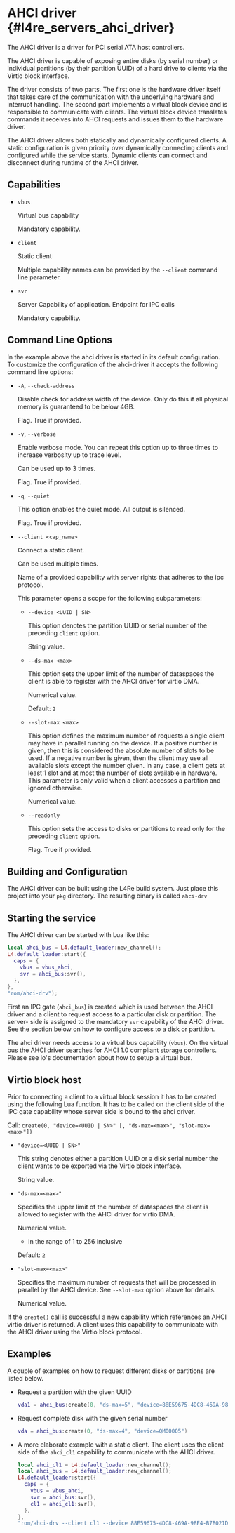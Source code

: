 # AHCI driver {#l4re_servers_ahci_driver}

[comment]: # (This is a generated file. Do not change it.)
[comment]: # (Instead, change capdb.yml.)

The AHCI driver is a driver for PCI serial ATA host controllers.

The AHCI driver is capable of exposing entire disks (by serial number) or
individual partitions (by their partition UUID) of a hard drive to clients via
the Virtio block interface.

The driver consists of two parts. The first one is the hardware driver itself
that takes care of the communication with the underlying hardware and interrupt
handling. The second part implements a virtual block device and is responsible
to communicate with clients. The virtual block device translates commands it
receives into AHCI requests and issues them to the hardware driver.

The AHCI driver allows both statically and dynamically configured clients. A
static configuration is given priority over dynamically connecting clients and
configured while the service starts. Dynamic clients can connect and disconnect
during runtime of the AHCI driver.


## Capabilities

* `vbus`

  Virtual bus capability

  Mandatory capability.

* `client`

  Static client

  Multiple capability names can be provided by the `--client` command line
  parameter.

* `svr`

  Server Capability of application. Endpoint for IPC calls

  Mandatory capability.


## Command Line Options

In the example above the ahci driver is started in its default configuration. To
customize the configuration of the ahci-driver it accepts the following command
line options:

* `-A`, `--check-address`

  Disable check for address width of the device. Only do this if all physical
  memory is guaranteed to be below 4GB.

  Flag. True if provided.

* `-v`, `--verbose`

  Enable verbose mode. You can repeat this option up to three times to increase
  verbosity up to trace level.

  Can be used up to 3 times.

  Flag. True if provided.

* `-q`, `--quiet`

  This option enables the quiet mode. All output is silenced.

  Flag. True if provided.

* `--client <cap_name>`

  Connect a static client.

  Can be used multiple times.

  Name of a provided capability with server rights that adheres to the ipc
  protocol.

  This parameter opens a scope for the following subparameters:

  * `--device <UUID | SN>`

    This option denotes the partition UUID or serial number of the preceding
    `client` option.

    String value.

  * `--ds-max <max>`

    This option sets the upper limit of the number of dataspaces the client is
    able to register with the AHCI driver for virtio DMA.

    Numerical value.

    Default: `2`

  * `--slot-max <max>`

    This option defines the maximum number of requests a single client may have
    in parallel running on the device. If a positive number is given, then this
    is considered the absolute number of slots to be used. If a negative number
    is given, then the client may use all available slots except the number
    given. In any case, a client gets at least 1 slot and at most the number of
    slots available in hardware. This parameter is only valid when a client
    accesses a partition and ignored otherwise.

    Numerical value.

  * `--readonly`

    This option sets the access to disks or partitions to read only for the
    preceding `client` option.

    Flag. True if provided.

## Building and Configuration

The AHCI driver can be built using the L4Re build system. Just place this
project into your `pkg` directory. The resulting binary is called `ahci-drv`

## Starting the service

The AHCI driver can be started with Lua like this:

```lua
local ahci_bus = L4.default_loader:new_channel();
L4.default_loader:start({
  caps = {
    vbus = vbus_ahci,
    svr = ahci_bus:svr(),
  },
},
"rom/ahci-drv");
```

First an IPC gate (`ahci_bus`) is created which is used between the AHCI driver
and a client to request access to a particular disk or partition. The server-
side is assigned to the mandatory `svr` capability of the AHCI driver. See the
section below on how to configure access to a disk or partition.

The ahci driver needs access to a virtual bus capability (`vbus`). On the
virtual bus the AHCI driver searches for AHCI 1.0 compliant storage controllers.
Please see io's documentation about how to setup a virtual bus.

## Virtio block host

Prior to connecting a client to a virtual block session it has to be created
using the following Lua function. It has to be called on the client side of the
IPC gate capability whose server side is bound to the ahci driver.

Call:   `create(0, "device=<UUID | SN>" [, "ds-max=<max>", "slot-max=<max>"])`

* `"device=<UUID | SN>"`

  This string denotes either a partition UUID or a disk serial number the client
  wants to be exported via the Virtio block interface.

  String value.

* `"ds-max=<max>"`

  Specifies the upper limit of the number of dataspaces the client is allowed to
  register with the AHCI driver for virtio DMA.

  Numerical value.
    * In the range of 1 to 256 inclusive

  Default: `2`

* `"slot-max=<max>"`

  Specifies the maximum number of requests that will be processed in parallel by
  the AHCI device. See `--slot-max` option above for details.

  Numerical value.

If the `create()` call is successful a new capability which references an AHCI
virtio driver is returned. A client uses this capability to communicate with the
AHCI driver using the Virtio block protocol.



## Examples

A couple of examples on how to request different disks or partitions are listed
below.

* Request a partition with the given UUID

  ```lua
  vda1 = ahci_bus:create(0, "ds-max=5", "device=88E59675-4DC8-469A-98E4-B7B021DC7FBE")
  ```

* Request complete disk with the given serial number

  ```lua
  vda = ahci_bus:create(0, "ds-max=4", "device=QM00005")
  ```

* A more elaborate example with a static client. The client uses the client side
of the `ahci_cl1` capability to communicate with the AHCI driver.

  ```lua
  local ahci_cl1 = L4.default_loader:new_channel();
  local ahci_bus = L4.default_loader:new_channel();
  L4.default_loader:start({
    caps = {
      vbus = vbus_ahci,
      svr = ahci_bus:svr(),
      cl1 = ahci_cl1:svr(),
    },
  },
  "rom/ahci-drv --client cl1 --device 88E59675-4DC8-469A-98E4-B7B021DC7FBE --ds-max 5");
  ```

